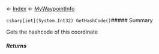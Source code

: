 ← [Index](Api-Index) ← [MyWaypointInfo](Sandbox.ModAPI.Ingame.MyWaypointInfo)

```csharp[int](System.Int32) GetHashCode()```##### Summary

Gets the hashcode of this coordinate

##### Returns




